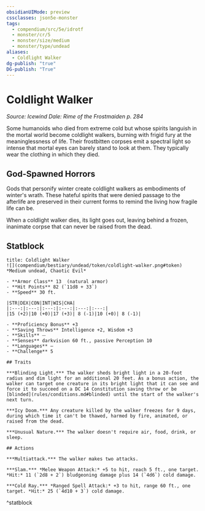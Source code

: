 ```yaml
---
obsidianUIMode: preview
cssclasses: json5e-monster
tags:
  - compendium/src/5e/idrotf
  - monster/cr/5
  - monster/size/medium
  - monster/type/undead
aliases:
  - Coldlight Walker
dg-publish: "true"
DG-publish: "True"
---
```

# Coldlight Walker
*Source: Icewind Dale: Rime of the Frostmaiden p. 284*  

Some humanoids who died from extreme cold but whose spirits languish in the mortal world become coldlight walkers, burning with frigid fury at the meaninglessness of life. Their frostbitten corpses emit a spectral light so intense that mortal eyes can barely stand to look at them. They typically wear the clothing in which they died.

## God-Spawned Horrors

Gods that personify winter create coldlight walkers as embodiments of winter's wrath. These hateful spirits that were denied passage to the afterlife are preserved in their current forms to remind the living how fragile life can be.

When a coldlight walker dies, its light goes out, leaving behind a frozen, inanimate corpse that can never be raised from the dead.

## Statblock

```ad-statblock
title: Coldlight Walker
![](compendium/bestiary/undead/token/coldlight-walker.png#token)
*Medium undead, Chaotic Evil*

- **Armor Class** 13  (natural armor)
- **Hit Points** 82 (`11d8 + 33`)
- **Speed** 30 ft.

|STR|DEX|CON|INT|WIS|CHA|
|:---:|:---:|:---:|:---:|:---:|:---:|
|15 (+2)|10 (+0)|17 (+3)| 8 (-1)|10 (+0)| 8 (-1)|

- **Proficiency Bonus** +3
- **Saving Throws** Intelligence +2, Wisdom +3
- **Skills** ⏤
- **Senses** darkvision 60 ft., passive Perception 10
- **Languages** —
- **Challenge** 5

## Traits

***Blinding Light.*** The walker sheds bright light in a 20-foot radius and dim light for an additional 20 feet. As a bonus action, the walker can target one creature in its bright light that it can see and force it to succeed on a DC 14 Constitution saving throw or be [blinded](rules/conditions.md#blinded) until the start of the walker's next turn.

***Icy Doom.*** Any creature killed by the walker freezes for 9 days, during which time it can't be thawed, harmed by fire, animated, or raised from the dead.

***Unusual Nature.*** The walker doesn't require air, food, drink, or sleep.

## Actions

***Multiattack.*** The walker makes two attacks.

***Slam.*** *Melee Weapon Attack:* +5 to hit, reach 5 ft., one target. *Hit:* 11 (`2d8 + 2`) bludgeoning damage plus 14 (`4d6`) cold damage.

***Cold Ray.*** *Ranged Spell Attack:* +3 to hit, range 60 ft., one target. *Hit:* 25 (`4d10 + 3`) cold damage.
```
^statblock